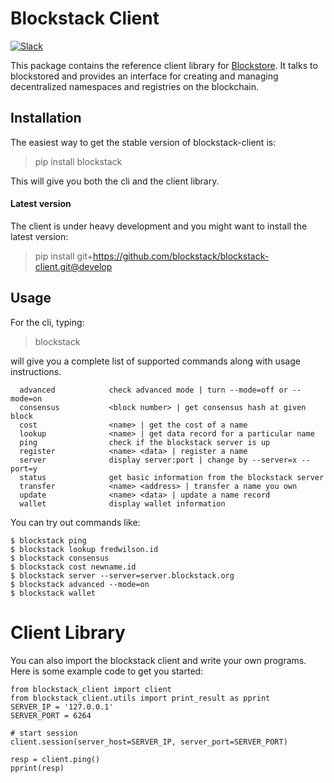 # Blockstack Client

[![Slack](http://slack.blockstack.org/badge.svg)](http://slack.blockstack.org/)

This package contains the reference client library for
[Blockstore](https://github.com/blockstack/blockstore). It talks to blockstored
and provides an interface for creating and managing decentralized namespaces and
registries on the blockchain.

## Installation

The easiest way to get the stable version of blockstack-client is:

> pip install blockstack

This will give you both the cli and the client library.

#### Latest version

The client is under heavy development and you might want to install the latest version:

> pip install git+https://github.com/blockstack/blockstack-client.git@develop

## Usage 

For the cli, typing: 

> blockstack

will give you a complete list of supported commands along with
usage instructions.
```
  advanced            check advanced mode | turn --mode=off or --mode=on
  consensus           <block number> | get consensus hash at given block
  cost                <name> | get the cost of a name
  lookup              <name> | get data record for a particular name
  ping                check if the blockstack server is up
  register            <name> <data> | register a name
  server              display server:port | change by --server=x --port=y
  status              get basic information from the blockstack server
  transfer            <name> <address> | transfer a name you own
  update              <name> <data> | update a name record
  wallet              display wallet information
```

You can try out commands like: 
```
$ blockstack ping
$ blockstack lookup fredwilson.id
$ blockstack consensus
$ blockstack cost newname.id
$ blockstack server --server=server.blockstack.org
$ blockstack advanced --mode=on
$ blockstack wallet
```

# Client Library

You can also import the blockstack client and write your own programs. Here is some example code to get you started:

```
from blockstack_client import client
from blockstack_client.utils import print_result as pprint
SERVER_IP = '127.0.0.1'
SERVER_PORT = 6264

# start session
client.session(server_host=SERVER_IP, server_port=SERVER_PORT)

resp = client.ping()
pprint(resp)
```